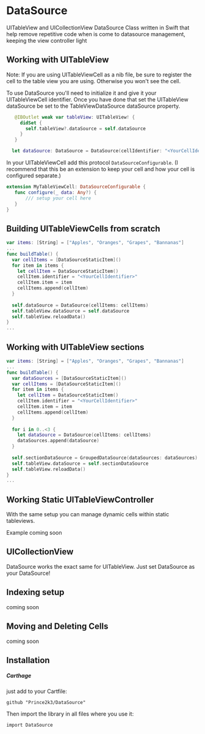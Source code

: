 # DataSource
UITableView and UICollectionView DataSource Class written in Swift that help remove repetitive code when is come to datasource management, keeping the view controller light

## Working with UITableView
Note: If you are using UITableViewCell as a nib file, be sure to register the cell to the table view you are using. Otherwise you won't see the cell.

To use DataSource you'll need to initialize it and give it your UITableViewCell identifier. Once you have done that set the UITableView dataSource be set to the TableViewDataSource dataSource property. 
```Swift
   @IBOutlet weak var tableView: UITableView! {
     didSet {
       self.tableView?.dataSource = self.dataSource
     }
   }

  let dataSource: DataSource = DataSource(cellIdentifier: "<YourCellIdentifier>")
```
In your UITableViewCell add this protocol `DataSourceConfigurable`. (I recommend that this be an extension to keep your cell and how your cell is configured separate.)
```Swift
extension MyTableViewCell: DataSourceConfigurable {
   func configure(_ data: Any?) {
       /// setup your cell here     
   }  
}
```

## Building UITableViewCells from scratch

```Swift
var items: [String] = ["Apples", "Oranges", "Grapes", "Bannanas"]
...
func buildTable() {
  var cellItems = [DataSourceStaticItem]()
  for item in items {
    let cellItem = DataSourceStaticItem()
    cellItem.identifier = "<YourCellIdentifier>"
    cellItem.item = item
    cellItems.append(cellItem)
  }
  
  self.dataSource = DataSource(cellItems: cellItems)
  self.tableView.dataSource = self.dataSource
  self.tableView.reloadData()
} 
...
```
## Working with UITableView sections
```Swift
var items: [String] = ["Apples", "Oranges", "Grapes", "Bannanas"]
...
func buildTable() {
  var dataSources = [DataSourceStaticItem]()
  var cellItems = [DataSourceStaticItem]()
  for item in items {
    let cellItem = DataSourceStaticItem()
    cellItem.identifier = "<YourCellIdentifier>"
    cellItem.item = item
    cellItems.append(cellItem)
  }
  
  for i in 0..<3 {
    let dataSource = DataSource(cellItems: cellItems)
    dataSources.append(dataSource)
  }
  
  self.sectionDataSource = GroupedDataSource(dataSources: dataSources)
  self.tableView.dataSource = self.sectionDataSource
  self.tableView.reloadData()
} 
...
```
## Working Static UITableViewController
With the same setup you can manage dynamic cells within static tableviews. 

Example coming soon

## UICollectionView
DataSource works the exact same for UITableView. Just set DataSource as your DataSource!

## Indexing setup
coming soon

## Moving and Deleting Cells
coming soon

## Installation

##### Carthage 
just add to your Cartfile:
```
github "Prince2k3/DataSource"
```
Then import the library in all files where you use it:
```
import DataSource
```
